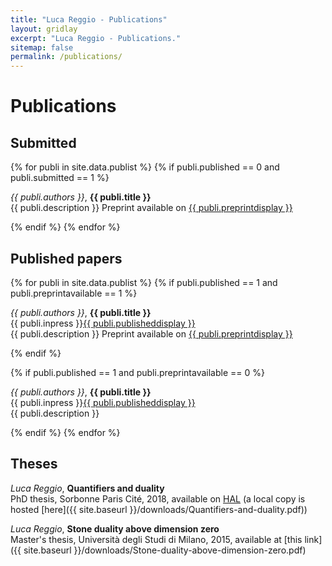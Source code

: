 ```yaml
---
title: "Luca Reggio - Publications"
layout: gridlay
excerpt: "Luca Reggio - Publications."
sitemap: false
permalink: /publications/
---
```



# Publications

<!--## Technical reports

{% for publi in site.data.publist %}
{% if publi.report == 1 %}

  <em>{{ publi.authors }}</em>, <b>{{ publi.title }}</b> <br />
  {{ publi.description }} Preprint available [here]({{ site.baseurl }}/downloads/coslices.pdf)

{% endif %}
{% endfor %}-->


<!--## Preprints

{% for publi in site.data.publist %}
{% if publi.published == 0 and publi.submitted == 0 %}

  <em>{{ publi.authors }}</em>, <b>{{ publi.title }}</b> <br />
  {{ publi.description }} Preprint available on <a href="{{ publi.preprinturl }}">{{ publi.preprintdisplay }}</a>

{% endif %}
{% endfor %}-->


## Submitted

{% for publi in site.data.publist %}
{% if publi.published == 0 and publi.submitted == 1 %}

  <em>{{ publi.authors }}</em>, <b>{{ publi.title }}</b> <br />
  {{ publi.description }} Preprint available on <a href="{{ publi.preprinturl }}">{{ publi.preprintdisplay }}</a>

{% endif %}
{% endfor %}

## Published papers

{% for publi in site.data.publist %}
{% if publi.published == 1 and publi.preprintavailable == 1 %}

  <em>{{ publi.authors }}</em>, <b>{{ publi.title }}</b> <br />
  {{ publi.inpress }}<a href="{{ publi.publishedurl }}">{{ publi.publisheddisplay }}</a> <br />
  {{ publi.description }} Preprint available on <a href="{{ publi.preprinturl }}">{{ publi.preprintdisplay }}</a>
  
{% endif %}  

{% if publi.published == 1 and publi.preprintavailable == 0 %}

  <em>{{ publi.authors }}</em>, <b>{{ publi.title }}</b> <br />
  {{ publi.inpress }}<a href="{{ publi.publishedurl }}">{{ publi.publisheddisplay }}</a> <br />
  {{ publi.description }} 
  
{% endif %}
{% endfor %}

## Theses

<em>Luca Reggio</em>, <b>Quantifiers and duality</b> <br />
  PhD thesis, Sorbonne Paris Cité, 2018, available on [HAL](https://hal.archives-ouvertes.fr/tel-02459132/) (a local copy is hosted [here]({{ site.baseurl }}/downloads/Quantifiers-and-duality.pdf))<br />
  
  <em>Luca Reggio</em>, <b>Stone duality above dimension zero</b> <br />
  Master's thesis, Università degli Studi di Milano, 2015, available at [this link]({{ site.baseurl }}/downloads/Stone-duality-above-dimension-zero.pdf) <br /><br />